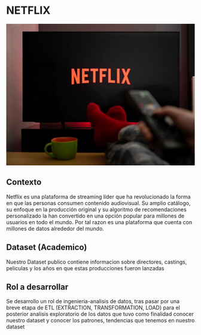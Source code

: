 #                                                                                        NETFLIX

![Imagen](netflix.jpg)

## Contexto

Netflix es una plataforma de streaming líder que ha revolucionado la forma en que las personas consumen contenido audiovisual. Su amplio catálogo, su enfoque en la producción original y su algoritmo de recomendaciones personalizado la han convertido en una opción popular para millones de usuarios en todo el mundo.
Por tal razon es una plataforma que cuenta con millones de datos alrededor del mundo.

## Dataset (Academico)

Nuestro Dataset publico contiene informacion sobre directores, castings, peliculas y los años en que estas producciones fueron lanzadas

## Rol a desarrollar

Se desarrollo un rol de ingenieria-analisis de datos, tras pasar por una breve etapa de ETL (EXTRACTION, TRANSFORMATION, LOAD) para el posterior analisis exploratorio de los datos que tuvo como finalidad conocer nuestro dataset y conocer los patrones, tendencias que tenemos en nuestro dataset